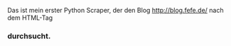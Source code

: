 Das ist mein erster Python Scraper, der den Blog http://blog.fefe.de/ 
nach dem HTML-Tag <h3> durchsucht.
